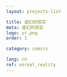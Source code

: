 ```yaml
---
layout: projects-list

title: 虚幻的现实
meta: 虚幻的现实
logo: ur.png
order: 1

category: comics

lang: cn
ref: unreal_reality
---
```

